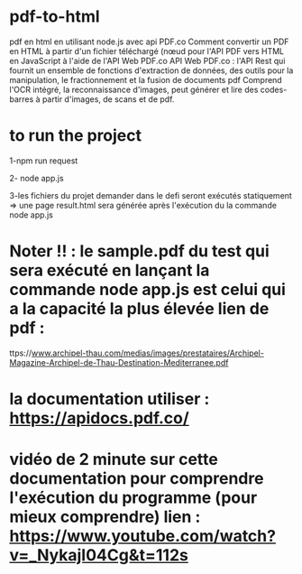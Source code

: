 # pdf-to-html
pdf en html en utilisant node.js avec api PDF.co
Comment convertir un PDF en HTML à partir d'un fichier téléchargé (nœud pour l'API PDF vers HTML en JavaScript à l'aide de l'API Web PDF.co API Web PDF.co : l'API Rest qui fournit un ensemble de fonctions d'extraction de données, des outils pour la manipulation, le fractionnement et la fusion de documents pdf Comprend l'OCR intégré, la reconnaissance d'images, peut générer et lire des codes-barres à partir d'images, de scans et de pdf.

# to run the project
 1-npm run request

2- node app.js

3-les fichiers du projet demander dans le defi  seront exécutés statiquement => une page result.html sera générée après l'exécution du la commande node app.js

# Noter !! : le sample.pdf du test qui sera exécuté en lançant la commande node app.js est celui qui a la capacité la plus élevée lien de pdf : 

ttps://www.archipel-thau.com/medias/images/prestataires/Archipel-Magazine-Archipel-de-Thau-Destination-Mediterranee.pdf


# la documentation utiliser : https://apidocs.pdf.co/




# vidéo de 2 minute sur cette documentation pour comprendre l'exécution du programme (pour mieux comprendre) lien :  https://www.youtube.com/watch?v=_NykajI04Cg&t=112s

